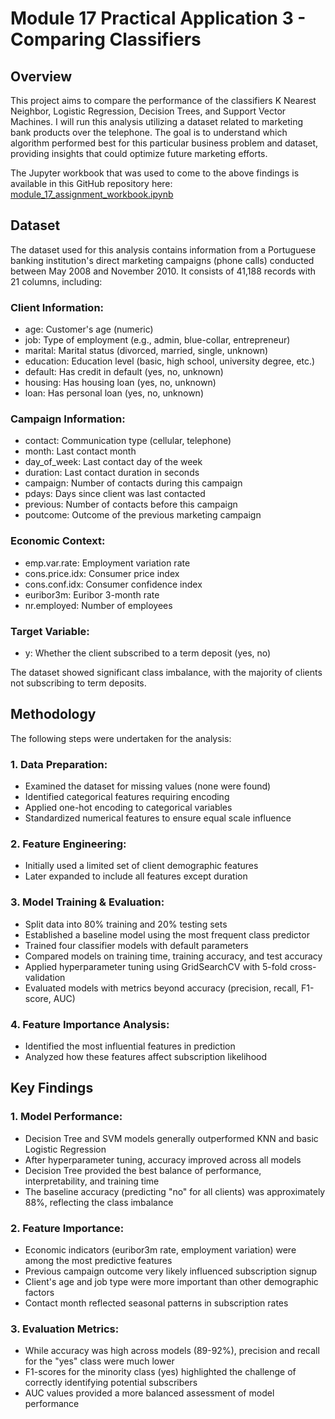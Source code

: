 # Module 17 Practical Application 3 - Comparing Classifiers

## Overview

This project aims to compare the performance of the classifiers K Nearest Neighbor, Logistic Regression, Decision Trees, and Support Vector Machines.  I will run this analysis utilizing a dataset related to marketing bank products over the telephone. The goal is to understand which algorithm performed best for this particular business problem and dataset, providing insights that could optimize future marketing efforts.

The Jupyter workbook that was used to come to the above findings is available in this GitHub repository here: [module_17_assignment_workbook.ipynb](https://github.com/cjplumer/module17_submission/blob/main/module_17_assignment_workbook.ipynb)

## Dataset

The dataset used for this analysis contains information from a Portuguese banking institution's direct marketing campaigns (phone calls) conducted between May 2008 and November 2010. It consists of 41,188 records with 21 columns, including:

### Client Information:
* age: Customer's age (numeric)
* job: Type of employment (e.g., admin, blue-collar, entrepreneur)
* marital: Marital status (divorced, married, single, unknown)
* education: Education level (basic, high school, university degree, etc.)
* default: Has credit in default (yes, no, unknown)
* housing: Has housing loan (yes, no, unknown)
* loan: Has personal loan (yes, no, unknown)

### Campaign Information:
* contact: Communication type (cellular, telephone)
* month: Last contact month
* day_of_week: Last contact day of the week
* duration: Last contact duration in seconds
* campaign: Number of contacts during this campaign
* pdays: Days since client was last contacted
* previous: Number of contacts before this campaign
* poutcome: Outcome of the previous marketing campaign

### Economic Context:
* emp.var.rate: Employment variation rate
* cons.price.idx: Consumer price index
* cons.conf.idx: Consumer confidence index
* euribor3m: Euribor 3-month rate
* nr.employed: Number of employees

### Target Variable:
* y: Whether the client subscribed to a term deposit (yes, no)

The dataset showed significant class imbalance, with the majority of clients not subscribing to term deposits.


## Methodology

The following steps were undertaken for the analysis:

### 1. Data Preparation:
* Examined the dataset for missing values (none were found)
* Identified categorical features requiring encoding
* Applied one-hot encoding to categorical variables
* Standardized numerical features to ensure equal scale influence
### 2. Feature Engineering:
* Initially used a limited set of client demographic features
* Later expanded to include all features except duration
### 3. Model Training & Evaluation:
* Split data into 80% training and 20% testing sets
* Established a baseline model using the most frequent class predictor
* Trained four classifier models with default parameters
* Compared models on training time, training accuracy, and test accuracy
* Applied hyperparameter tuning using GridSearchCV with 5-fold cross-validation
* Evaluated models with metrics beyond accuracy (precision, recall, F1-score, AUC)
### 4. Feature Importance Analysis:
* Identified the most influential features in prediction
* Analyzed how these features affect subscription likelihood


## Key Findings

### 1. Model Performance:
* Decision Tree and SVM models generally outperformed KNN and basic Logistic Regression
* After hyperparameter tuning, accuracy improved across all models
* Decision Tree provided the best balance of performance, interpretability, and training time
* The baseline accuracy (predicting "no" for all clients) was approximately 88%, reflecting the class imbalance
### 2. Feature Importance:
* Economic indicators (euribor3m rate, employment variation) were among the most predictive features
* Previous campaign outcome very likely influenced subscription signup
* Client's age and job type were more important than other demographic factors
* Contact month reflected seasonal patterns in subscription rates
### 3. Evaluation Metrics:
* While accuracy was high across models (89-92%), precision and recall for the "yes" class were much lower
* F1-scores for the minority class (yes) highlighted the challenge of correctly identifying potential subscribers
* AUC values provided a more balanced assessment of model performance
